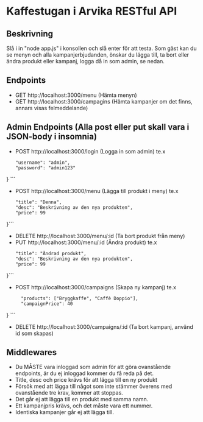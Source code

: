 # Kaffestugan i Arvika RESTful API

## Beskrivning
Slå i in "node app.js" i konsollen och slå enter för att testa. Som gäst kan du se menyn och alla kampanjerbjudanden, önskar du lägga till, ta bort eller ändra produkt eller kampanj, logga då in som admin, se nedan.

## Endpoints

- GET http://localhost:3000/menu (Hämta menyn)
- GET http://localhost:3000/campagins (Hämta kampanjer om det finns, annars visas felmeddelande)


## Admin Endpoints (Alla post eller put skall vara i JSON-body i insomnia)


- POST http://localhost:3000/login (Logga in som admin) te.x
  ```{
  "username": "admin",
  "password": "admin123"
} ```


- POST http://localhost:3000/menu (Lägga till produkt i meny) te.x
  ```{
  "title": "Denna",
  "desc": "Beskrivning av den nya produkten",
  "price": 99	
}```

- DELETE http://localhost:3000/menu/:id (Ta bort produkt från meny)
- PUT http://localhost:3000/menu/:id (Ändra produkt) te.x
  ```{
  "title": "Ändrad produkt",
  "desc": "Beskrivning av den nya produkten",
  "price": 99	
}```

- POST http://localhost:3000/campaigns (Skapa ny kampanj) te.x
  ```{
    "products": ["Bryggkaffe", "Caffè Doppio"],
    "campaignPrice": 40
} ```
- DELETE http://localhost:3000/campaigns/:id (Ta bort kampanj, använd id som skapas)

## Middlewares
- Du MÅSTE vara inloggad som admin för att göra ovanstående endpoints, är du ej inloggad kommer du få reda på det.
- Title, desc och price krävs för att lägga till en ny produkt
- Försök med att lägga till något som inte stämmer överens med ovanstående tre krav, kommer att stoppas.
- Det går ej att lägga till en produkt med samma namn.
- Ett kampanjpris krävs, och det måste vara ett nummer.
- Identiska kampanjer går ej att lägga till. 


